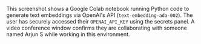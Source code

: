 This screenshot shows a Google Colab notebook running Python code to generate text embeddings via OpenAI's API (`text-embedding-ada-002`). The user has securely accessed their `OPENAI_API_KEY` using the secrets panel. A video conference window confirms they are collaborating with someone named Arjun S while working in this environment.
